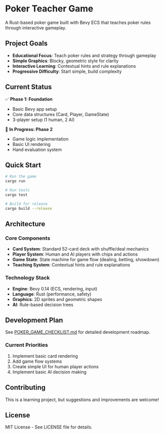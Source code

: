 # Poker Teacher Game

A Rust-based poker game built with Bevy ECS that teaches poker rules through interactive gameplay.

## Project Goals

- **Educational Focus**: Teach poker rules and strategy through gameplay
- **Simple Graphics**: Blocky, geometric style for clarity
- **Interactive Learning**: Contextual hints and rule explanations
- **Progressive Difficulty**: Start simple, build complexity

## Current Status

✅ **Phase 1: Foundation**
- Basic Bevy app setup
- Core data structures (Card, Player, GameState)
- 3-player setup (1 human, 2 AI)

🚧 **In Progress: Phase 2**
- Game logic implementation
- Basic UI rendering
- Hand evaluation system

## Quick Start

```bash
# Run the game
cargo run

# Run tests
cargo test

# Build for release
cargo build --release
```

## Architecture

### Core Components
- **Card System**: Standard 52-card deck with shuffle/deal mechanics
- **Player System**: Human and AI players with chips and actions
- **Game State**: State machine for game flow (dealing, betting, showdown)
- **Teaching System**: Contextual hints and rule explanations

### Technology Stack
- **Engine**: Bevy 0.14 (ECS, rendering, input)
- **Language**: Rust (performance, safety)
- **Graphics**: 2D sprites and geometric shapes
- **AI**: Rule-based decision trees

## Development Plan

See [POKER_GAME_CHECKLIST.md](POKER_GAME_CHECKLIST.md) for detailed development roadmap.

### Current Priorities
1. Implement basic card rendering
2. Add game flow systems
3. Create simple UI for human player actions
4. Implement basic AI decision making

## Contributing

This is a learning project, but suggestions and improvements are welcome!

## License

MIT License - See LICENSE file for details.
